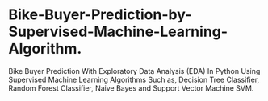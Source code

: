 # Bike-Buyer-Prediction-by-Supervised-Machine-Learning-Algorithm.

Bike Buyer Prediction With Exploratory Data Analysis (EDA) In Python Using Supervised Machine Learning Algorithms Such as, Decision Tree Classifier, Random Forest Classifier, Naive Bayes and Support Vector Machine SVM.
